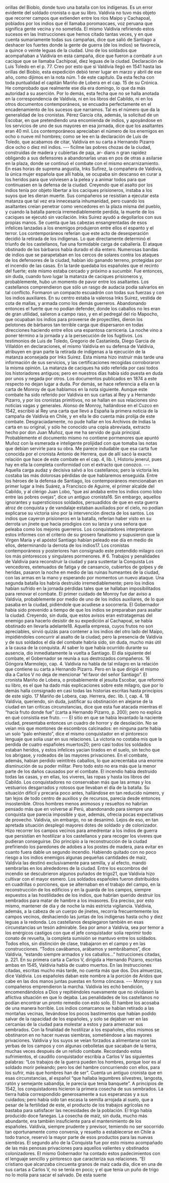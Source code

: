 orillas del Biobío, donde tuvo una batalla con los indígenas. Es un error evidente del soldado cronista o que su libro. Valdivia no tuvo más objeto que recorrer campos que extienden entre los ríos Maipo y Cachapoal, poblados por los indios que él llamaba poromaocaes, voz peruana que significa gente vecina y no sometida. El mismo Valdivia refiriendo estos sucesos en las Instrucciones que hemos citado tantas veces, y en que cuenta sumariamente todas sus campañas, dice que salió de Santiago a deshacer los fuertes donde la gente de guerra (de los indios) se favorecía, a quince o veinte leguas de la ciudad. Uno de los soldados que acompañaban a Valdivia en esta campaña, dice que fueron a combatir a un cacique que se llamaba Cachipoal, diez leguas de la ciudad. Declaración de Luis Toledo en el p. 77. Creo por esto que si Valdivia llegó en 1541 hasta las orillas del Biobío, esta expedición debió tener lugar en marzo y abril de ese año, como dijimos en la nota núm. 1 de este capítulo. Da esta fecha con toda puntualidad el capitán Mariño de Lobera en el cap. 15 de su Crónica. He comprobado que realmente ese día era domingo, lo que da más autoridad a su aserción. Por lo demás, esta fecha que no se halla anotada en la correspondencia de Valdivia, ni en los libros del Cabildo, ni en los otros documentos contemporáneos, se encuadra perfectamente en el encadenamiento de los sucesos que narramos. Tal es el número que da la generalidad de los cronistas. Pérez García cita, además, la solicitud de un Escobar, en que pretendiendo una encomienda de indios, y apoyándose en los servicios de uno de sus mayores en esa jornada, dice que los asaltantes eran 40 mil. Los contemporáneos apreciaban el número de los enemigos en ocho o nueve mil hombres; como se lee en la declaración de Luis de Toledo, que acabamos de citar, Valdivia en su carta a Hernando Pizarro dice ocho o diez mil indios. --- ficilme las pobres chozas de la ciudad, construidas de madera y cubiertas de paja, ar- dians n gran rapidez obligando a sus defensores a abandonarlas unas en pos de otras a asilarse en la plaza, donde se continuó el combate con el mismo encarnizamiento. En esas horas de suprema angustia, Inks Sufirez, la compañera de Valdivia, la única mujer española que allí había, se ocupaba sin descanso en curar a los heridos para que volviesen a la pelea y a animar todos para que continuasen en la defensa de la ciudad. Creyendo que el asalto por los indios tenía por objeto libertar a los caciques prisioneros, instaba a los suyos que les dieran muerte. Sus compañeros se resistían a ejecutar esta matanza que tal vez era innecesaria inhumanidad, pero cuando los asaltantes creían penetrar como vencedores en la plaza misma del pueblo, y cuando la batalla parecía irremediablemente perdida, la muerte de los caciques se ejecutó sin vacilación. Inks Suirez ayudó a degollarlos con sus propias manos. Se cuenta que las cabezas ensangrentadas de esos infelices lanzadas a los enemigos produjeron entre ellos el espanto y el terror. Los contemporáneos referían que este acto de desesperación decidió la retirada de los indígenas. Lo que directamente determinó el triunfo de los castellanos, fue una formidable carga de caballería. El ataque obstinado de los bárbaros había durado el día entero. Numerosas bandas de indios que se parapetaban en los cercos de solares contra los ataques de los defensores de la ciudad, habían ido ganando terreno, protegidas por el incendio de las casas. En la tarde quedaba los españoles que el recinto del fuerte; este mismo estaba cercado y próximo a sucumbir. Fue entonces, sin duda, cuando tuvo lugar la matanza de caciques prisioneros y, probablemente, hubo un momento de pavor entre los asaltantes. Los castellanos comprendieron que sólo un rasgo de audacia podía salvarlos en tal conflicto. Formaron un compacto escuadrón con todas sus fuerzas y con los indios auxiliares. En su centro estaba la valerosa Inks Suirez, vestida de cota de mallas, y armada como los demás guerreros. Abandonando entonces el fuerte que no podían defender, donde los caballos no les eran de gran utilidad, salieron a campo raso, y en el pedregal del río Mapocho, que ocupaban los indios para proveerse de proyectiles, dieron los pelotones de bárbaros tan terrible carga que dispersaron en todas direcciones haciendo entre ellos una espantosa carnicería. La noche vino a poner término a la jornada y a la persecución de los fugitivos. Los testimonios de Luis de Toledo, Gregorio de Castanieda, Diego Garcia de Villaldón en declaraciones, el mismo Valdivia en su defensa de Valdivia, atribuyen en gran parte la retirada de indígenas a la ejecución de la matanza aconsejada por Inks Suirez. Esta misma hizo instruir más tarde una información de sus servicios, y las certificaciones recogidas corroboraron la misma opinión. La matanza de caciques ha sido referida por casi todos los historiadores antiguos; pero en nuestros días había sido puesta en duda por unos y negada por otros. Los documentos publicados en 1874 a este respecto no dejan lugar a duda. Por demás, se hace referencia a ella en la carta de Monroy de que hablamos en la nota siguiente. Aunque este combate ha sido referido por Valdivia en sus cartas al Rey y a Hernando Pizarro, y por los cronistas primitivos, no se hallan en sus relaciones sino noticias vagas y generales. Alonso de Monroy, hallándose en el Cuzco en 1542, escribió al Rey una carta que llevó a España la primera noticia de la campaña de Valdivia en Chile, y en ella le dio cuenta más prolija de este combate. Desgraciadamente, no pude hallar en los Archivos de Indias la carta en su original, y sólo he conocido una copia abreviada, extracto hecho por don Juan Muñoz, que me ha servido de guía principal. Probablemente el documento mismo no contiene pormenores que apuntó Muñoz con la esmerada e inteligente prolijidad con que tomaba las notas que debían servirle para su obra. Me parece indudable que esa carta fue conocida por el cronista Antonio de Herrera, que de allí sacó la exacta relación que hace de este combate en el cap. 4, lib. I, Historiu jenerul, pues hay en ella la completa conformidad con el extracto que conozco. --- Aquella carga audaz y decisiva salvó a los castellanos; pero la victoria les costaba las más dolorosas pérdidas de que hablaremos enseguida. Entre los héroes de la defensa de Santiago, los contemporáneos mencionaban en primer lugar a Inés Suárez, a Francisco de Aguirre, el primer alcalde del Cabildo, y al clérigo Juan Lobo, “que así andaba entre los indios como lobo entre las pobres ovejas”, dice un antiguo cronista16. Sin embargo, aquellos ignorantes y supersticiosos soldados, persuadidos de que en esta guerra atroz de conquista y de vandalaje estaban auxiliados por el cielo, no podían explicarse su victoria sino por la intervención directa de los santos. Los indios que cayeron prisioneros en la batalla, referían haber visto en su derrota un jinete que hacía prodigios con su lanza y una señora que peleaba como los mejores guerreros. Los conquistadores interpretaron estos informes con el criterio de su grosero fanatismo y supusieron que la Virgen María y el apóstol Santiago habían peleado ese día en medio de ellos, determinando la derrota de los indios17. Los cronistas contemporáneos y posteriores han consignado este pretendido milagro con los más pintorescos y singulares pormenores. # 6. Trabajos y penalidades de Valdivia para reconstruir la ciudad y para sustentar la Conquista Los vencedores, extenuados de fatiga y de cansancio, cubiertos de golpes y de heridas, pasaron la noche en medio de las ruinas humeantes de la ciudad, con las armas en la mano y esperando por momentos un nuevo ataque. Una segunda batalla los habría destruido irremediablemente; pero los indios habían sufrido en la jornada pérdidas tales que se hallaban imposibilitados para renovar el combate. El primer cuidado de Monroy fue dar aviso a Valdivia, probablemente por medio de uno de los indios auxiliares, de lo que pasaba en la ciudad, pidiéndole que acudiese a socorrerla. El Gobernador había sido prevenido a tiempo de que los indios se preparaban para asaltar la ciudad. Creyendo, sin duda, que estos avisos eran estratagemas del enemigo para hacerlo desistir de su expedición al Cachapoal, se había obstinado en llevarla adelante18. Aquella empresa, cuyos frutos no son apreciables, sirvió quizás para contener a los indios del otro lado del Maipo, impidiéndoles concurrir al asalto de la ciudad; pero la presencia de Valdivia y de sus soldados el día del combate habría sido, sin duda, mucho más útil a la causa de la conquista. Al saber lo que había ocurrido durante su ausencia, dio inmediatamente la vuelta a Santiago. El día siguiente del combate, el Gobernador se reunía a sus destrozados compañeros. 16 Góngora Marmolejo, cap. 4. Valdivia no habla de tal milagro en la relación que contiene su carta a Hernando Pizarro. Pero en la que dirigió el mismo día a Carlos V no deja de mencionar “el favor del señor Santiago”. El cronista Mariño de Lobera, o probablemente el jesuita Escobar, que reformó su libro, es el que ha dado más explicaciones sobre este milagro, que por lo demás halla consignado en casi todas las historias escritas hasta principios de este siglo. 17 Mariño de Lobera, cap. Herrera, dec. lib. I, cap. 4. 18 Valdivia, queriendo, sin duda, justificar su obstinación en alejarse de la ciudad en tan críticas circunstancias, dice que esta fue atacada mientras él “hacía fruto donde fue” (carta a Hernando Pizarro, p. 200); pero no explica en qué consistía ese fruto. --- El sitio en que se habia levantado la naciente ciudad, presentaba entonces un cuadro de horror y de desolación. No se veian mis que montones de escombros calcinados: en ninguna parte habia un solo “palo enhiesto”, dice el mismo conquistador en el pintoresco lenguaje que solia usar en sus relaciones. La victoria no costaba mis que la perdida de cuatro espafioles muertos20; pero casi todos los soldados estaban heridos, y estos infelices yacian tirados en el suelo, sin techo que los abrigase, y rodeados de las mayores privaciones. En el combate, además, habian perdido veintitrés caballos, lo que acrecentaba una enorme disminución de su poder militar. Pero todo esto no era más que la menor parte de los daños causados por el combate. El incendio habia destruido todas las casas, y en ellas, los viveres, las ropas y hasta los libros del Cabildo. Los conquistadores no conservaban más que las armas y los vestuarios desgarrados y rotosos que llevaban el día de la batalla. Su situación dificil y precaria poco antes, hallándose en tan reducido número, y tan lejos de todo centro de auxilios y de recursos, parecia desde entonces insostenible. Otros hombres menos animosos y resueltos no habrían pensado más que en volverse al Perú, abandonando para siempre una conquista que parecia imposible y que, además, ofrecía pocas expectativas de provecho. Valdivia, sin embargo, no se desanimó. Lejos de eso, en tan apretada situación desplegó mayores dotes de soldado y de colonizador. Hizo recorrer los campos vecinos para amedrentar a los indios de guerra que persistían en hostilizar a los castellanos y para recoger los viveres que pudieran conseguirse. Dio principio a la reconstrucción de la ciudad prefiriendo los paredones de adobes a los postes de madera, para evitar en cuanto fuera dable un segundo incendio. Habiendo quitado con no poco riesgo a los indios enemigos algunas pequeñas cantidades de maiz, Valdivia las destinó exclusivamente para semilla, y al efecto, mandó sembrarlas en los alrededores de la ciudad. Entre los escombros del incendio se descubrieron algunos puñados de trigo21, que Valdivia hizo cultivar con el mayor esmero. Los soldados españoles fueron distribuidos en cuadrillas o porciones, que se alternaban en el trabajo del campo, en la reconstrucción de los edificios y en la guarda de los campos, siempre expuestos a las hostilidades de los indios, que habrían querido destruir los sembrados para matar de hambre a los invasores. Era preciso, por esto mismo, mantener de día y de noche la más estricta vigilancia. Valdivia, además, a la cabeza de un cuerpo de jinetes, recorría frecuentemente los campos vecinos, deshaciendo las juntas de los indígenas hasta ocho y diez leguas a la redonda. Los castellanos desplegaron también en esas circunstancias un tesón admirable. Sea por amor a Valdivia, sea por temor a los enérgicos castigos con que el jefe conquistador solía reprimir todo conato de revuelta, la completa sumisión se mantuvo entre los soldados. Todos ellos, sin distinción de clase, trabajaron en el campo y en las construcciones. “Todos cavábamos, arábamos y sembrábamos”, dice Valdivia, “estando siempre armados y los caballos…” hstrucciones citadas, p. 221. En su primera carta a Carlos V, dirigida a Hernando Pizarro, escritas ambas en 1545, Valdivia habla de cuatro muertos. En las Instrucciones citadas, escritas mucho más tarde, no cuenta más que dos. Dos almuerzas, dice Valdivia. Los españoles daban este nombre a la porción de Aridos que cabe en las dos manos juntas puestas en forma cóncava. --- Monroy y sus compañeros emprendieron la marcha. Valdivia les echó bendición, encomendándolos a Dios y repitiéndoles nuevamente que no olvidasen la aflictiva situación en que lo dejaba. Las penalidades de los castellanos no podían encontrar un pronto remedio con esto solo. El hambre los acosaba de una manera horrible. Los indios comarcanos se habían retirado a las montañas vecinas, llevándose los pocos bastimentos que habían podido salvar de la rapacidad de los españoles, y solo se dejaban ver en las cercanías de la ciudad para molestar a estos y para amenazar sus sembrados. Con la finalidad de hostilizar a los españoles, ellos mismos se obstinaron en no hacer nuevas siembras, sometiéndose a las mayores privaciones. Valdivia y los suyos se veían forzados a alimentarse con las yerbas de los campos y con algunas cebolletas que sacaban de la tierra, muchas veces después de un reñido combate. Recordando estos sufrimientos, el caudillo conquistador escribía a Carlos V las siguientes palabras: “Los trabajos de la guerra pueden los hombres, porque loor es al soldado morir peleando; pero los del hambre concurriendo con ellos, para los sufrir, más que hombres han de ser”. Cuenta un antiguo cronista que en esas circunstancias, al español “que hallaba legumbres silvestres, langosta, ratón y semejante sabandija, le parecía que tenía banquete”. A principios de 1542, los conquistadores hicieron la primera cosecha de sus sembrados. La tierra había correspondido generosamente a sus esperanzas y a sus cuidados; pero había sido tan escasa la semilla arrojada al suelo, que a pesar de la fertilidad de este, el producto de los trabajos agrícolas no bastaba para satisfacer las necesidades de la población. El trigo había producido doce fanegas. La cosecha de maíz, sin duda, mucho más abundante, era también insuficiente para el mantenimiento de los españoles. Valdivia, siempre prudente y previsor, temiendo no ser socorrido tan oportunamente como convenía, y resuelto a establecerse en Chile a todo trance, reservó la mayor parte de esos productos para las nuevas siembras. El segundo año de la Conquista fue por esto mismo acompañado de las más penosas privaciones para aquellos valientes y obstinados colonizadores. El mismo Gobernador ha contado estos padecimientos con el lenguaje sencillo y pintoresco que caracteriza sus relaciones. “El cristiano que alcanzaba cincuenta granos de maíz cada día, dice en una de sus cartas a Carlos V, no se tenía en poco; y el que tenía un puño de trigo no lo molía para sacar el salvado. De esta suerte
